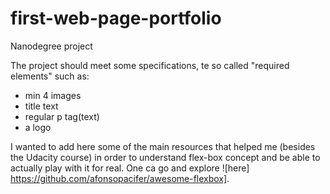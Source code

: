 # first-web-page-portfolio
Nanodegree project

The project should meet some specifications, te so called "required elements" such as:
* min 4 images
* title text
* regular p tag(text)
* a logo

I wanted to add here some of the main resources that helped me (besides the Udacity course) in order to understand flex-box concept and be able to actually play with it for real.
One ca go and explore ![here] https://github.com/afonsopacifer/awesome-flexbox].
 



